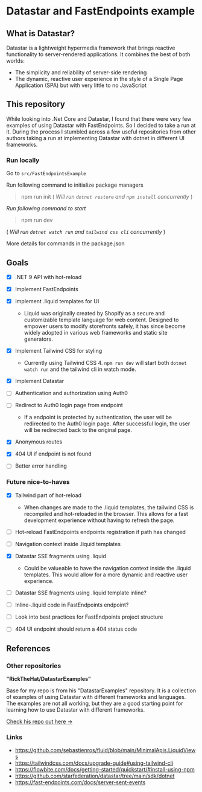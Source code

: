 # Datastar and FastEndpoints example

## What is Datastar?

Datastar is a lightweight hypermedia framework that brings reactive functionality to server-rendered applications. It combines the best of both worlds:

 - The simplicity and reliability of server-side rendering
 - The dynamic, reactive user experience in the style of a Single Page Application (SPA) but with very little to no JavaScript

## This repository

While looking into .Net Core and Datastar, I found that there were very few examples of using Datastar with FastEndpoints. So I decided to take a run at it. During the process I stumbled across a few useful repositories from other authors taking a run at implementing Datastar with dotnet in different UI frameworks.

### Run locally

Go to `src/FastEndpointsExample`

Run following command to initialize package managers
> npm run init
( *Will run `dotnet restore` and `npm install` concurrently* )

*Run following command to start*
> npm run dev

( *Will run `dotnet watch run` and `tailwind css cli` concurrently* )

More details for commands in the package.json

## Goals

 - [x] .NET 9 API with hot-reload
 - [x] Implement FastEndpoints
 - [x] Implement .liquid templates for UI
    - Liquid was originally created by Shopify as a secure and customizable template language for web content. Designed to empower users to modify storefronts safely, it has since become widely adopted in various web frameworks and static site generators.

 - [x] Implement Tailwind CSS for styling
    - Currently using Tailwind CSS 4. `npm run dev` will start both `dotnet watch run` and the tailwind cli in watch mode.

 - [x] Implement Datastar
 - [ ] Authentication and authorization using Auth0
 - [ ] Redirect to Auth0 login page from endpoint
    - If a endpoint is protected by authentication, the user will be redirected to the Auth0 login page. After successful login, the user will be redirected back to the original page.

 - [x] Anonymous routes
 - [x] 404 UI if endpoint is not found
 - [ ] Better error handling

### Future nice-to-haves
 - [x] Tailwind part of hot-reload
    - When changes are made to the .liquid templates, the tailwind CSS is recompiled and hot-reloaded in the browser. This allows for a fast development experience without having to refresh the page.

 - [ ] Hot-reload FastEndpoints endpoints registration if path has changed
 - [ ] Navigation context inside .liquid templates
 - [x] Datastar SSE fragments using .liquid
    - Could be valueable to have the navigation context inside the .liquid templates. This would allow for a more dynamic and reactive user experience.

 - [ ] Datastar SSE fragments using .liquid template inline?
 - [ ] Inline-.liquid code in FastEndpoints endpoint?
 - [ ] Look into best practices for FastEndpoints project structure
 - [ ] 404 UI endpoint should return a 404 status code

## References

### Other repositories

**"RickTheHat/DatastarExamples"**

Base for my repo is from his "DatastarExamples" repository. It is a collection of examples of using Datastar with different frameworks and languages. The examples are not all working, but they are a good starting point for learning how to use Datastar with different frameworks.

[Check his repo out here →](https://github.com/RickTheHat/DatastarExamples)

### Links

- https://github.com/sebastienros/fluid/blob/main/MinimalApis.LiquidViews
- https://tailwindcss.com/docs/upgrade-guide#using-tailwind-cli
- https://flowbite.com/docs/getting-started/quickstart/#install-using-npm
- https://github.com/starfederation/datastar/tree/main/sdk/dotnet
- https://fast-endpoints.com/docs/server-sent-events